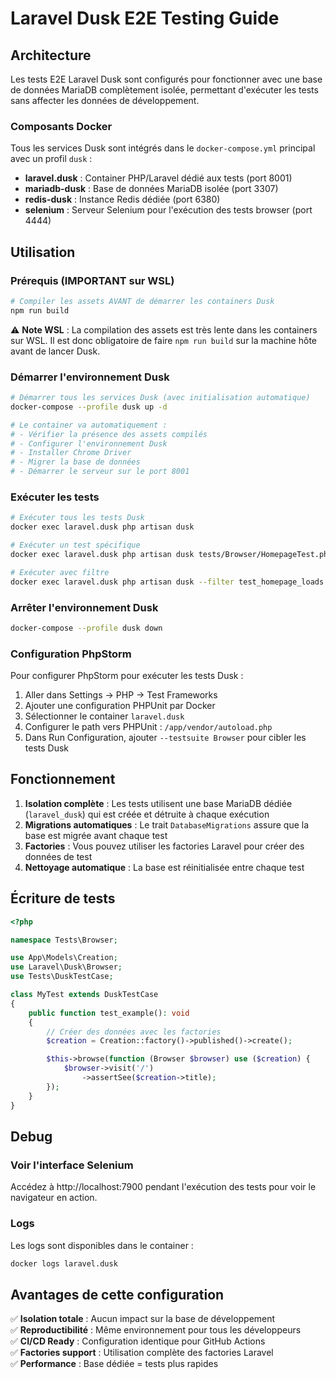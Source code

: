 # Laravel Dusk E2E Testing Guide

## Architecture

Les tests E2E Laravel Dusk sont configurés pour fonctionner avec une base de données MariaDB complètement isolée, permettant d'exécuter les tests sans affecter les données de développement.

### Composants Docker

Tous les services Dusk sont intégrés dans le `docker-compose.yml` principal avec un profil `dusk` :

- **laravel.dusk** : Container PHP/Laravel dédié aux tests (port 8001)
- **mariadb-dusk** : Base de données MariaDB isolée (port 3307)
- **redis-dusk** : Instance Redis dédiée (port 6380)
- **selenium** : Serveur Selenium pour l'exécution des tests browser (port 4444)

## Utilisation

### Prérequis (IMPORTANT sur WSL)
```bash
# Compiler les assets AVANT de démarrer les containers Dusk
npm run build
```
⚠️ **Note WSL** : La compilation des assets est très lente dans les containers sur WSL. 
Il est donc obligatoire de faire `npm run build` sur la machine hôte avant de lancer Dusk.

### Démarrer l'environnement Dusk
```bash
# Démarrer tous les services Dusk (avec initialisation automatique)
docker-compose --profile dusk up -d

# Le container va automatiquement :
# - Vérifier la présence des assets compilés
# - Configurer l'environnement Dusk
# - Installer Chrome Driver
# - Migrer la base de données
# - Démarrer le serveur sur le port 8001
```

### Exécuter les tests
```bash
# Exécuter tous les tests Dusk
docker exec laravel.dusk php artisan dusk

# Exécuter un test spécifique
docker exec laravel.dusk php artisan dusk tests/Browser/HomepageTest.php

# Exécuter avec filtre
docker exec laravel.dusk php artisan dusk --filter test_homepage_loads
```

### Arrêter l'environnement Dusk
```bash
docker-compose --profile dusk down
```

### Configuration PhpStorm
Pour configurer PhpStorm pour exécuter les tests Dusk :
1. Aller dans Settings → PHP → Test Frameworks
2. Ajouter une configuration PHPUnit par Docker
3. Sélectionner le container `laravel.dusk`
4. Configurer le path vers PHPUnit : `/app/vendor/autoload.php`
5. Dans Run Configuration, ajouter `--testsuite Browser` pour cibler les tests Dusk

## Fonctionnement

1. **Isolation complète** : Les tests utilisent une base MariaDB dédiée (`laravel_dusk`) qui est créée et détruite à chaque exécution
2. **Migrations automatiques** : Le trait `DatabaseMigrations` assure que la base est migrée avant chaque test
3. **Factories** : Vous pouvez utiliser les factories Laravel pour créer des données de test
4. **Nettoyage automatique** : La base est réinitialisée entre chaque test

## Écriture de tests

```php
<?php

namespace Tests\Browser;

use App\Models\Creation;
use Laravel\Dusk\Browser;
use Tests\DuskTestCase;

class MyTest extends DuskTestCase
{
    public function test_example(): void
    {
        // Créer des données avec les factories
        $creation = Creation::factory()->published()->create();

        $this->browse(function (Browser $browser) use ($creation) {
            $browser->visit('/')
                ->assertSee($creation->title);
        });
    }
}
```

## Debug

### Voir l'interface Selenium
Accédez à http://localhost:7900 pendant l'exécution des tests pour voir le navigateur en action.

### Logs
Les logs sont disponibles dans le container :
```bash
docker logs laravel.dusk
```

## Avantages de cette configuration

✅ **Isolation totale** : Aucun impact sur la base de développement  
✅ **Reproductibilité** : Même environnement pour tous les développeurs  
✅ **CI/CD Ready** : Configuration identique pour GitHub Actions  
✅ **Factories support** : Utilisation complète des factories Laravel  
✅ **Performance** : Base dédiée = tests plus rapides